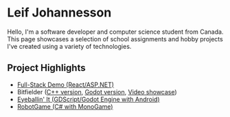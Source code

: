 # Leif Johannesson

Hello, I'm a software developer and computer science student from Canada. This page showcases a selection of school assignments and hobby projects I've created using a variety of technologies.

## Project Highlights
- [Full-Stack Demo (React/ASP.NET)](https://github.com/lpjohannesson/full-stack-demo)
- Bitfielder ([C++ version](https://github.com/lpjohannesson/bitfielder_cmake), [Godot version](https://github.com/lpjohannesson/bitfielder_godot), [Video showcase](https://www.youtube.com/watch?v=iCwHfo9btsw))
- [Eyeballin' It (GDScript/Godot Engine with Android)](https://github.com/lpjohannesson/eyeballin-it)
- [RobotGame (C# with MonoGame)](https://github.com/lpjohannesson/robot-game)
